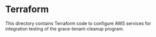 # Terraform #

This directory contains Terraform code to configure AWS services for integration
testing of the grace-tenant-cleanup program.
